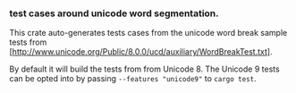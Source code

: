 ### test cases around unicode word segmentation.

This crate auto-generates tests cases from the unicode word break sample tests from [http://www.unicode.org/Public/8.0.0/ucd/auxiliary/WordBreakTest.txt]. 

By default it will build the tests from from Unicode 8. The Unicode 9 tests can be opted into by passing `--features "unicode9"` to `cargo test`.
